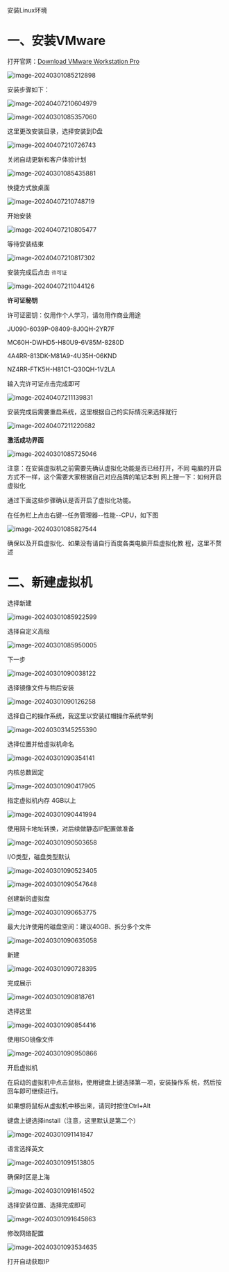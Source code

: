 安装Linux环境

# 一、安装VMware

打开官网：[Download VMware Workstation Pro](https://www.vmware.com/products/workstation-pro/workstation-pro-evaluation.html)

![image-20240301085212898](./assets/202403010852404.png)

安装步骤如下：

![image-20240407210604979](./assets/image-20240407210604979.png)

![image-20240301085357060](./assets/202403010853167.png)

这⾥更改安装⽬录，选择安装到D盘

![image-20240407210726743](./assets/image-20240407210726743.png)

关闭⾃动更新和客户体验计划

![image-20240301085435881](./assets/202403010854025.png)

快捷⽅式放桌⾯

![image-20240407210748719](./assets/image-20240407210748719.png)

开始安装

![image-20240407210805477](./assets/image-20240407210805477.png)

等待安装结束

![image-20240407210817302](./assets/image-20240407210817302.png)

安装完成后点击 `许可证`

![image-20240407211044126](./assets/image-20240407211044126.png)

**许可证秘钥**

许可证密钥：仅⽤作个⼈学习，请勿⽤作商业⽤途

JU090-6039P-08409-8J0QH-2YR7F

MC60H-DWHD5-H80U9-6V85M-8280D

4A4RR-813DK-M81A9-4U35H-06KND

NZ4RR-FTK5H-H81C1-Q30QH-1V2LA

输入完许可证点击完成即可

![image-20240407211139831](./assets/image-20240407211139831.png)

安装完成后需要重启系统，这里根据自己的实际情况来选择就行

![image-20240407211220682](./assets/image-20240407211220682.png)

**激活成功界⾯**

![image-20240301085725046](./assets/202403010857544.png)

注意：在安装虚拟机之前需要先确认虚拟化功能是否已经打开，不同 电脑的开启⽅式不⼀样，这个需要⼤家根据⾃⼰对应品牌的笔记本到 ⽹上搜⼀下：如何开启虚拟化

通过下⾯这些步骤确认是否开启了虚拟化功能。

在任务栏上点击右键--任务管理器--性能--CPU，如下图

![image-20240301085827544](./assets/202403010858750.png)

确保以及开启虚拟化、如果没有请⾃⾏百度各类电脑开启虚拟化教 程，这⾥不赘述

# 二、新建虚拟机

选择新建

![image-20240301085922599](./assets/202403010859763.png)

选择⾃定义⾼级

![image-20240301085950005](./assets/202403010859065.png)

下⼀步

![image-20240301090038122](./assets/202403010900229.png)

选择镜像⽂件与稍后安装

![image-20240301090126258](./assets/202403010901381.png)

选择自己的操作系统，我这里以安装红帽操作系统举例

![image-20240303145255390](https://cdn.jsdelivr.net/gh/Epiphany6666/Picture@master/blog/%E5%AE%89%E8%A3%85Linux%E7%8E%AF%E5%A2%83/assets/202403031452477.png)

选择位置并给虚拟机命名

![image-20240301090354141](./assets/202403010903265.png)

内核总数固定

![image-20240301090417905](./assets/202403010904028.png)

指定虚拟机内存 4GB以上

![image-20240301090441994](./assets/202403010904113.png)

使⽤⽹卡地址转换，对后续做静态IP配置做准备

![image-20240301090503658](./assets/202403010905768.png)

I/O类型，磁盘类型默认

![image-20240301090523405](./assets/202403010905500.png)

![image-20240301090547648](./assets/202403010905760.png)

创建新的虚拟盘

![image-20240301090653775](./assets/202403010906913.png)

最⼤允许使⽤的磁盘空间：建议40GB、拆分多个⽂件

![image-20240301090635058](https://cdn.jsdelivr.net/gh/Epiphany6666/Picture@main/blog/安装Linux环境/assets/202403010906152.png)

新建

![image-20240301090728395](https://cdn.jsdelivr.net/gh/Epiphany6666/Picture@main/blog/安装Linux环境/assets/202403010907493.png)

完成展示

![image-20240301090818761](./assets/202403010908998.png)

选择这⾥

![image-20240301090854416](./assets/202403010908527.png)

使⽤ISO镜像⽂件

![image-20240301090950866](./assets/202403010909134.png)

开启虚拟机

在启动的虚拟机中点击⿏标，使⽤键盘上键选择第⼀项，安装操作系 统，然后按回⻋即可继续进⾏。

如果想将⿏标从虚拟机中移出来，请同时按住Ctrl+Alt

键盘上键选择install（注意，这⾥默认是第⼆个）

![image-20240301091141847](./assets/202403010911179.png)

语⾔选择英文

![image-20240301091513805](./assets/202403010915243.png)

确保时区是上海

![image-20240301091614502](./assets/202403010916744.png)

选择安装位置、选择完成即可



![image-20240301091645863](./assets/202403010916329.png)

修改⽹络配置

![image-20240301093534635](./assets/202403010935067.png)

打开⾃动获取IP





















